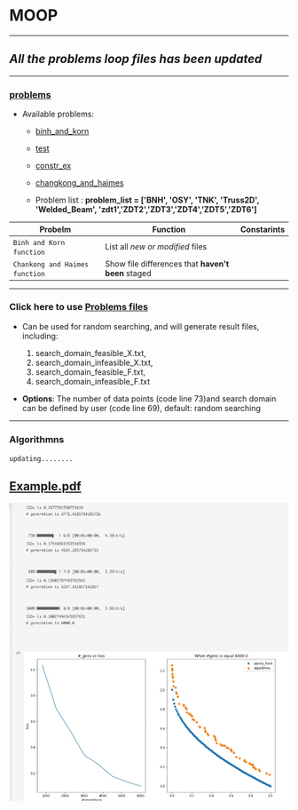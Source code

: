 # MOOP


----

## *All the problems loop files has been updated*

----
### [problems](https://en.wikipedia.org/wiki/Test_functions_for_optimization)
  
  
   - Available problems:
      - [binh_and_korn](https://en.wikipedia.org/wiki/File:Binh_and_Korn_function.pdf)
      - [test](https://en.wikipedia.org/wiki/File:Test_function_4_-_Binh.pdf)
      - [constr_ex](https://en.wikipedia.org/wiki/File:Constr-Ex_problem.pdf)
      - [changkong_and_haimes](https://en.wikipedia.org/wiki/File:Chakong_and_Haimes_function.pdf)
  
      - Problem list : **problem_list = ['BNH', 'OSY', 'TNK', 'Truss2D', 'Welded_Beam', 'zdt1','ZDT2','ZDT3','ZDT4','ZDT5','ZDT6']**


| Probelm | Function | Constarints |
| --- | --- | ---|
| `Binh and Korn function` | List all *new or modified* files | |
| `Chankong and Haimes function` | Show file differences that **haven't been** staged | |

----

### Click here to use [Problems files](https://github.com/wuyoscar/MOOP/tree/master/Loop%20files/problems)
   - Can be used for random searching, and will generate result files, including:
      1. search_domain_feasible_X.txt, 
      2. search_domain_infeasible_X.txt, 
      3. search_domain_feasible_F.txt, 
      4. search_domain_infeasible_F.txt

   - **Options**: The number of data points (code line 73)and search domain can be defined by user (code line 69), default: random searching

----
### Algorithmns



```
updating........
```

## [Example.pdf](https://github.com/wuyoscar/MOOP/blob/master/examples.ipynb)
<img src="others/images/example_fig.jpg">

